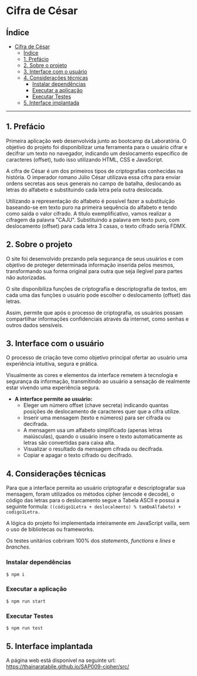 # Cifra de César

## Índice

- [Cifra de César](#cifra-de-césar)
  - [Índice](#índice)
  - [1. Prefácio](#1-prefácio)
  - [2. Sobre o projeto](#2-sobre-o-projeto)
  - [3. Interface com o usuário](#3-interface-com-o-usuário)
  - [4. Considerações técnicas](#4-considerações-técnicas)
    - [Instalar dependências](#instalar-dependências)
    - [Executar a aplicação](#executar-a-aplicação)
    - [Executar Testes](#executar-testes)
  - [5. Interface implantada](#5-interface-implantada)
***

## 1. Prefácio

Primeira aplicação web desenvolvida junto ao bootcamp da Laboratória.
O objetivo do projeto foi disponibilizar uma ferramenta para o usuário cifrar e decifrar um texto no navegador, indicando um deslocamento específico de caracteres (offset), tudo isso utilizando HTML, CSS e JavaScript.

A cifra de César é um dos primeiros tipos de criptografias conhecidas na história. O imperador romano Júlio César utilizava essa cifra para enviar ordens secretas aos seus generais no campo de batalha, deslocando as letras do alfabeto e substituindo cada letra pela outra deslocada.

Utilizando a representação do alfabeto é possível fazer a substituição baseando-se em texto puro na primeira sequência do alfabeto e tendo como saída o valor cifrado.
A título exemplificativo, vamos realizar a cifragem da palavra "CAJU". Substituindo a palavra em texto puro, com deslocamento (offset) para cada letra 3 casas, o texto cifrado seria FDMX.



## 2. Sobre o projeto

O site foi desenvolvido prezando pela segurança de seus usuários e com objetivo de proteger determinada informação inserida pelos mesmos, transformando sua forma original para outra que seja ilegível para partes não autorizadas.

O site disponibiliza funções de criptografia e descriptografia de textos, em cada uma das funções o usuário pode escolher o deslocamento (offset) das letras. 

Assim, permite que após o processo de criptografia, os usuários possam compartilhar  informações confidenciais através da internet, como senhas e outros dados sensíveis.



## 3. Interface com o usuário


O processo de criação teve como objetivo principal ofertar ao usuário uma experiência intuitiva, segura e prática.

Visualmente as cores e elementos da interface remetem à tecnologia e segurança da informação, transmitindo ao usuário a sensação de realmente estar vivendo uma experiência segura.

* **A interface permite ao usuário:**
  - Eleger um número offset (chave secreta) indicando quantas posições de deslocamento de caracteres quer que a cifra utilize.
  - Inserir uma mensagem (texto e  números) para ser cifrada ou decifrada.
  - A mensagem usa um alfabeto simplificado (apenas letras maiúsculas), quando o usuário insere o texto automaticamente as letras são convertidas para caixa alta.
  - Visualizar o resultado da mensagem cifrada ou decifrada.
  - Copiar e apagar o texto cifrado ou decifrado.


## 4. Considerações técnicas
Para que a interface permita ao usuário criptografar e descriptografar sua mensagem, foram utilizados os métodos cipher (encode e decode), o código das letras para o deslocamento segue a Tabela ASCII e possui a seguinte formula: 
`((código1Letra + deslocalmento) % tamDoAlfabeto) + codigo1Letra.`

A lógica do projeto foi implementada inteiramente em JavaScript vailla, sem o uso de  bibliotecas ou frameworks.

Os testes unitários cobriram 100% dos _statements_, _functions_
e _lines_ e _branches_. 

### Instalar dependências
```
$ npm i
```

### Executar a aplicação
```
$ npm run start
```

### Executar Testes
```
$ npm run test
```

## 5. Interface implantada

A página web está disponível na seguinte url: https://thainaratabile.github.io/SAP009-cipher/src/
